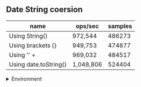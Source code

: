 ## Date String coersion

|name|ops/sec|samples|
|-|-|-|
|Using String()|972,544|486273|
|Using brackets {}|949,753|474877|
|Using '' + |969,032|484517|
|Using date.toString()|1,048,806|524404|


<details>
<summary>Environment</summary>

* __Machine:__ linux x64 | 4 vCPUs | 7.6GB Mem
* __Run:__ Wed Sep 25 2024 19:45:51 GMT+0000 (Coordinated Universal Time)
</details>

<!--
{"environment":{"platform":"linux","arch":"x64","cpus":4,"totalMemory":7.597896575927734},"benchmarks":[{"name":"Using String()","opsSec":972544.8504522928,"samples":486273},{"name":"Using brackets {}","opsSec":949753.084437841,"samples":474877},{"name":"Using '' + ","opsSec":969032.4224152304,"samples":484517},{"name":"Using date.toString()","opsSec":1048806.4288875693,"samples":524404}]}-->
